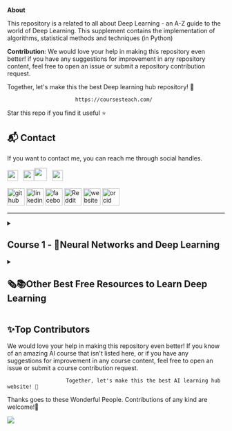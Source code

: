 **About**

This repository is a related to all about Deep Learning - an A-Z guide to the world of Deep Learning. This supplement contains the implementation of algorithms, statistical methods and techniques (in Python)

**Contribution**: We would love your help in making this repository even better! if you have any suggestions for improvement in any repository content, feel free to open an issue or submit a repository contribution request.

Together, let's make this the best Deep learning hub repository! 🚀

                          https://coursesteach.com/
 Star this repo if you find it useful ⭐

 <h2>📬 Contact</h2>

If you want to contact me, you can reach me through social handles.

<a href="https://twitter.com/Mushtaq03361498"><img src="https://seeklogo.com/images/T/twitter-icon-circle-blue-logo-0902F48837-seeklogo.com.png" width="25"></img></a>&nbsp;&nbsp; <a href="https://www.linkedin.com/in/mushtaq-hussain-21417814//"><img src="https://www.felberpr.com/wp-content/uploads/linkedin-logo.png" width="25"></img></a><a href="https://join.skype.com/NukTVyFbktsj"><img src="https://github.com/hussain0048/Deep-Learning/blob/master/skype-icon-seeklogo.png" width="30"></img></a>&nbsp;&nbsp; <a href="https://www.linkedin.com/in/mushtaq-hussain-21417814//"><img src="https://www.felberpr.com/wp-content/uploads/linkedin-logo.png" width="25"></img></a>

[<img src='https://cdn.jsdelivr.net/npm/simple-icons@3.0.1/icons/github.svg' alt='github' height='40'>](https://github.com/hussain0048)  [<img src='https://cdn.jsdelivr.net/npm/simple-icons@3.0.1/icons/linkedin.svg' alt='linkedin' height='40'>](https://www.linkedin.com/company/90909828/admin/feed/posts/)  [<img src='https://cdn.jsdelivr.net/npm/simple-icons@3.0.1/icons/facebook.svg' alt='facebook' height='40'>](https://www.facebook.com/CourseTeach)  [<img src='https://cdn.jsdelivr.net/npm/simple-icons@3.0.1/icons/reddit.svg' alt='Reddit' height='40'>](https://www.reddit.com/user/hussain0048)  [<img src='https://cdn.jsdelivr.net/npm/simple-icons@3.0.1/icons/icloud.svg' alt='website' height='40'>](https://coursesteach.com/)  [<img src='https://cdn.jsdelivr.net/npm/simple-icons@3.0.1/icons/orcid.svg' alt='orcid' height='40'>]( 0000-0002-7238-7924)

 ***
<details> 
<summary> <h2>Course 1 - 🧠Neural Networks and Deep Learning </h2> </summary>
  
  ### Week 1-**📚Chapter1: Introduction of Deep learning**
| Topic Name/Tutorial | Video | Code|
|---|---|---|
| [🌐**1-Understanding Basic Neural Networks**](https://medium.com/@Coursesteach/deep-learning-part-1-86757cf5a0c3) | [1](https://drive.google.com/file/d/11qLSQ0yE9vzUs77HvfOrQSKMBh8qfdHS/view)[-2](https://drive.google.com/file/d/1w4msKjdoNrUHNE7sW4nOfMbDQuo5TMF0/view)[-3](https://drive.google.com/file/d/1k4oWJ8ykTTciMMvwhM0sdaMUxTe69kuC/view?usp=sharing) | Content 3 |
| [🌐**2-Supervised Learning with Neural Networks**](https://medium.com/@Coursesteach/deep-learning-part-2-ba1c433d051b) |[1](https://drive.google.com/file/d/1v-cdyxqInCwUUNDVIaQiik_NXKWDS1Cc/view) | Content 6 |
|[🌐**3-Exploring the Different Types of Artificial Neural Networks**](https://medium.com/@Coursesteach/deep-learning-part-4-906b292a9fbf)|---|---|
|[🌐**4- Why is Deep Learning taking off?**](https://medium.com/@Coursesteach/deep-learning-part-3-2f65e2b67c2)|[1](https://drive.google.com/file/d/1ewpU3lXmwkV11TSqryJmFZDOGOGDAgt-/view)|---|
|[🌐**5-Best Free Resources to Learn Deep learning (DL)**](https://medium.com/@Coursesteach/best-free-resources-to-learn-deep-learning-dl-a301d809c41d)|---|---|
   
### Week 2-**📚Chapter1:2 Logistic Regression as a Neural Network**
| Topic Name/Tutorial | Video | Code |
|---|---|---|
| [🌐**1- Binary Classification**](https://medium.com/@Coursesteach/deep-learning-part-5-365a718c7f9b) | [1](https://drive.google.com/file/d/1n-Fql88ISifq20Fu77etvKQa5gPscB-v/view) | Content 3 |
|[🌐**2-  Logistic Regression**](https://medium.com/@Coursesteach/deep-learning-part-6-f266039e1820) |[1](https://drive.google.com/file/d/1A9YOhkuHjX3pI-MkWtECwFnswZvq5eEn/view)[-2](https://drive.google.com/file/d/1tN02xXb_DzbJoeJgIg1cEvHUHiMJAqi0/view)| Content 6 |
|[🌐**3- Understanding the Logistic Regression Cost Function**](https://medium.com/@Coursesteach/deep-learning-part-7-6e78057a9ca6)|[1](https://drive.google.com/file/d/1U4nzfo3JjSjI32zRAnM_o3oszLbljUs_/view)|---|
|[🌐**4-Understanding the Logistic Regression Gradient Descent**](https://medium.com/@Coursesteach/deep-learning-part-8-05718b250906)|[**1**](https://drive.google.com/file/d/1RbY5DMHBROBxoo1E9J5JzLOLNOqrucTy/view)[**-2**](https://www.youtube.com/watch?v=hfMk-kjRv4c&ab_channel=SebastianLague)|---|
|[🌐**5-Intuition about Derivatives**](https://medium.com/@Coursesteach/deep-learning-part-9-51f3f2a32a80)|[**1**](https://drive.google.com/file/d/1agLgVt0VuFA_knJVgM9bJu6JzvS2qIyL/view)|[![Colab icon](https://img.shields.io/badge/Colab-Open-blue.svg?logo=colab&logoColor=white)]([https://github.com/hussain0048/Machine-Learning/blob/master/Simple_Linear_Regression_using_scikit_learn.ipynb](https://github.com/hussain0048/Deep-Learning/blob/master/Python_Basics_With_Numpy_v3.ipynb))|
|[🌐**6-Computation Graph**](https://medium.com/@Coursesteach/deep-learning-part-10-computation-graph-44cf88d8a507)|[**1**](https://drive.google.com/file/d/1mKrtl70Hk_mkvAxtz6UOi57L2Owhef8J/view)[**-2**](https://drive.google.com/file/d/1VsCUNq_2Lk0w8sRuKOH75cTuf4OTzW-0/view?usp=sharing)|---|
|[🌐**7-Derivatives with a Computation Graph**](https://medium.com/@Coursesteach/deep-learning-part-11-derivatives-with-a-computation-graph-5ea09aa7817f)|[**1**](https://drive.google.com/file/d/1ZelegkpamdCz55a3fqNRT85lsy5A6mna/view)|---|
|[🌐**8-Logistic Regression Gradient Descent**](https://medium.com/@Coursesteach/deep-learning-part-12-logistic-regression-gradient-descent-56a0b9a087b8)|[**1**](https://drive.google.com/file/d/1caCld7LtDzYwS0Btatb_kP78ePM0etbn/view)|---|
|[🌐**9-Gradient Descent on m Examples**](https://medium.com/@Coursesteach/deep-learning-part-13-gradient-descent-on-m-examples-bf50438f9f9c)|[**1**](https://drive.google.com/file/d/1caCld7LtDzYwS0Btatb_kP78ePM0etbn/view)|[![Colab icon](https://img.shields.io/badge/Colab-Open-blue.svg?logo=colab&logoColor=white)](https://github.com/hussain0048/Deep-Learning/blob/master/Deep_Learning.ipynb)|

### Week 3-**📚Chapter 3 Python and Vectorization**
| Topic Name/Tutorial| Video | Code |
|---|---|---|
|[**🌐1-Vectorization**](https://medium.com/@Coursesteach/deep-learning-part-14-vectorization-21b6120f9d4b)|[**1**](https://drive.google.com/file/d/1VRqm_Rnkff3LlfqBKEXdhaWxP6Tq02d1/view)|[![Colab icon](https://img.shields.io/badge/Colab-Open-blue.svg?logo=colab&logoColor=white)](https://github.com/hussain0048/Deep-Learning/blob/master/Deep_Learning.ipynb)|
|[**🌐2-More Vectorization Examples**](https://medium.com/@Coursesteach/deep-learning-part-14-vectorization-21b6120f9d4b)|[**1**](https://drive.google.com/file/d/1LVLtz9w3b75fo1cAK-L27bLQQ1AODDjb/view)|[![Colab icon](https://img.shields.io/badge/Colab-Open-blue.svg?logo=colab&logoColor=white)](https://github.com/hussain0048/Deep-Learning/blob/master/Deep_Learning.ipynb)|
|[**🌐3-Vectorizing Logistic Regression**](https://medium.com/@Coursesteach/deep-learning-part-16-vectorizing-logistic-regression-8a86d1d94f76)|[**1**](https://drive.google.com/file/d/1UKc4mFpS0zlocMdT2E2tunq2tFn7mREJ/view)|[![Colab icon](https://img.shields.io/badge/Colab-Open-blue.svg?logo=colab&logoColor=white)](https://github.com/hussain0048/Deep-Learning/blob/master/Deep_Learning.ipynb)|
|[**🌐4-Vectorizing Logistic Regression’s Gradient Output**](https://medium.com/@Coursesteach/deep-learning-part-17-vectorizing-logistic-regressions-gradient-output-14ac3d4bf91c)|[**1**](https://drive.google.com/file/d/1s9s24F8LhvrlIEggRUH4lVSARu_vhy_L/view)|[![Colab icon](https://img.shields.io/badge/Colab-Open-blue.svg?logo=colab&logoColor=white)](https://github.com/hussain0048/Deep-Learning/blob/master/Deep_Learning.ipynb)|

### Week 4-**📚Chapter4: Shallow Neural Network**
| Topic Name/Tutorial| Video | Code |
|---|---|---|
|[**🌐1-Neural Networks Overview**](https://medium.com/@Coursesteach/deep-learning-part-18-neural-networks-overview-992f2ed9d1d7)|[**1**](https://drive.google.com/file/d/1QBfz3m2N9K4oDtK4lKFUsgDKY3Rlr--_/view)|[![Colab icon](https://img.shields.io/badge/Colab-Open-blue.svg?logo=colab&logoColor=white)](https://github.com/hussain0048/Deep-Learning/blob/master/Deep_Learning.ipynb)|
|[**🌐2-Neural Network Representation**](https://medium.com/@Coursesteach/deep-learning-part-19-neural-network-representation-6d352c922c4e)|[**1**](https://drive.google.com/file/d/14Dg60DlshucxBzz_Mg7QZCvNuisnRLOw/view)|[![Colab icon](https://img.shields.io/badge/Colab-Open-blue.svg?logo=colab&logoColor=white)](https://github.com/hussain0048/Deep-Learning/blob/master/Deep_Learning.ipynb)|
|[**🌐3-Computing a Neural Network's Output**](https://medium.com/@Coursesteach/deep-learning-part-20-computing-a-neural-networks-output-771629989fb2)|[**1**](https://drive.google.com/file/d/1-hGt0kFexBqOVSc6SzoRtGKDFpbtmTDW/view)[-2](https://drive.google.com/file/d/1rYmBaRkrbcbjxYb_tqwlovEfHcIYhHbs/view)|[![Colab icon](https://img.shields.io/badge/Colab-Open-blue.svg?logo=colab&logoColor=white)](https://github.com/hussain0048/Deep-Learning/blob/master/Deep_Learning.ipynb)|
|[**🌐4-Vectorizing Across Multiple Examples**](https://medium.com/@Coursesteach/deep-learning-part-21-vectorizing-across-multiple-examples-d0915323915c)|[**1**](https://drive.google.com/file/d/1VXVrfvfCJ-kgNb_5-smKRzUBWDz7vvIm/view)|[![Colab icon](https://img.shields.io/badge/Colab-Open-blue.svg?logo=colab&logoColor=white)](https://github.com/hussain0048/Deep-Learning/blob/master/Deep_Learning.ipynb)|
|[**🌐5-Explanation for Vectorized Implementation**](https://medium.com/@Coursesteach/deep-learning-part-22-explanation-for-vectorized-implementation-c94e860821e5)|[**1**](https://drive.google.com/file/d/1pYzW1f02EkbKqONHKY3YG7b3GBPJzo5L/view)|[![Colab icon](https://img.shields.io/badge/Colab-Open-blue.svg?logo=colab&logoColor=white)](https://github.com/hussain0048/Deep-Learning/blob/master/Deep_Learning.ipynb)|
|[**🌐6-Activation functions**](https://medium.com/@Coursesteach/deep-learning-part-23-activation-functions-4b7941463846)|[**1**](https://drive.google.com/file/d/1P-r4sKH3UHnFdGn16ltBja5oeenulFy5/view)|[![Colab icon](https://img.shields.io/badge/Colab-Open-blue.svg?logo=colab&logoColor=white)](https://github.com/hussain0048/Deep-Learning/blob/master/Deep_Learning.ipynb)|
|[**🌐7-Why do you need Non-Linear Activation Functions?**](https://medium.com/@Coursesteach/deep-learning-part-24-why-do-you-need-non-linear-activation-functions-e43a04d06d6d)|[**1**](https://drive.google.com/file/d/1IjGASpNFH573OfcWYFz1ZaNppKKpikb9/view)|[![Colab icon](https://img.shields.io/badge/Colab-Open-blue.svg?logo=colab&logoColor=white)](https://github.com/hussain0048/Deep-Learning/blob/master/Deep_Learning.ipynb)|
|[**🌐8-Derivatives of Activation Functions?**](https://medium.com/@Coursesteach/deep-learning-part-25-derivatives-of-activation-functions-4bbd7c7c7a1c)|[**1**](https://drive.google.com/file/d/1vDVT5OvGrIeC4wiT3_bwL6IavQ0yiTrE/view)|[![Colab icon](https://img.shields.io/badge/Colab-Open-blue.svg?logo=colab&logoColor=white)](https://github.com/hussain0048/Deep-Learning/blob/master/Deep_Learning.ipynb)|
</details>

<details> 
<summary> <h2>🗞️📚Other Best Free Resources to Learn Deep Learning </h2> </summary>
 
   - [**Assignment 1: Python Basics with Numpy**](https://github.com/hussain0048/Deep-Learning/blob/master/Python_Basics_With_Numpy_v3.ipynb)
   
 ##[**Alogrithems**](https://github.com/hussain0048/Deep-Learning-with-Keras/tree/master/Alogrithems)
    -  [DL0101EN-3-1-Regression-with-Keras-py-v1.0.ipynb](https://github.com/hussain0048/Deep-Learning-with-Keras/blob/master/Alogrithems/DL0101EN-3-1-Regression-with-Keras-py-v1.0.ipynb)
    -  [DL0101EN-3-2-Classification-with-Keras-py-v1.0.ipynb](https://github.com/hussain0048/Deep-Learning-with-Keras/blob/master/Alogrithems/DL0101EN-3-2-Classification-with-Keras-py-v1.0.ipynb)
    -   [Keras - Tutorial - Happy House v1.ipynb](https://github.com/hussain0048/Deep-Learning-with-Keras/blob/master/Alogrithems/Keras%20-%20Tutorial%20-%20Happy%20House%20v1.ipynb)
    -   [Keras_for_Beginners_Implementing_a_Convolutional_Neural_Network](https://github.com/hussain0048/Deep-Learning-with-Keras/blob/master/Alogrithems/Keras_for_Beginners_Implementing_a_Convolutional_Neural_Network%20(1).ipynb)
    -   [Keras_for_Beginners_Building_Your_First_Neural_Network.ipynb](https://github.com/hussain0048/Deep-Learning-with-Keras/blob/master/Alogrithems/Keras_for_Beginners_Building_Your_First_Neural_Network.ipynb)

 * [**Need to Implement**]()
    * [Text Classification — CNN with LSTM](https://anandsarank.medium.com/cnn-with-lstm-for-text-classification-53d18e5f7f5c)
    * [Step-by-Step Guide — Building a Prediction Model in Python](https://towardsdatascience.com/step-by-step-guide-building-a-prediction-model-in-python-ac441e8b9e8b)
 * [**Important Website**]()
    *  [victorzhou](https://victorzhou.com/)
</details>

## **✨Top Contributors**
We would love your help in making this repository even better! If you know of an amazing AI course that isn't listed here, or if you have any suggestions for improvement in any course content, feel free to open an issue or submit a course contribution request.

                       Together, let's make this the best AI learning hub website! 🚀

Thanks goes to these Wonderful People. Contributions of any kind are welcome!🚀

<a href="https://github.com/hussain0048/Machine-Learning/graphs/contributors">
  <img src="https://contrib.rocks/image?repo=hussain0048/Deep-Learning" />
</a>

